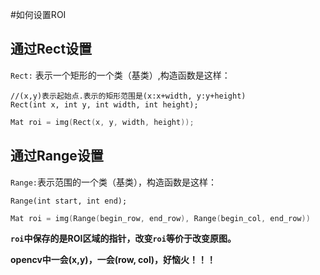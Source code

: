 #如何设置ROI

## 通过Rect设置

`Rect:` 表示一个矩形的一个类（基类）,构造函数是这样：
```
//(x,y)表示起始点.表示的矩形范围是(x:x+width, y:y+height)
Rect(int x, int y, int width, int height);
```

```c++
Mat roi = img(Rect(x, y, width, height));
```

## 通过Range设置

`Range:`表示范围的一个类（基类），构造函数是这样：
```
Range(int start, int end);
```

```c++
Mat roi = img(Range(begin_row, end_row), Range(begin_col, end_row))

```

**`roi`中保存的是ROI区域的指针，改变`roi`等价于改变原图。**

**opencv中一会(x,y)，一会(row, col)，好恼火！！！**
